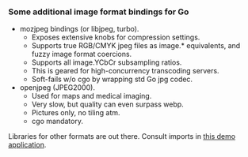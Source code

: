 ### Some additional image format bindings for Go

* mozjpeg bindings (or libjpeg, turbo).
  * Exposes extensive knobs for compression settings.
  * Supports true RGB/CMYK jpeg files as image.* equivalents, and fuzzy image format coercions.
  * Supports all image.YCbCr subsampling ratios.
  * This is geared for high-concurrency transcoding servers.
  * Soft-fails w/o cgo by wrapping std Go jpg codec.
* openjpeg (JPEG2000).
  * Used for maps and medical imaging.
  * Very slow, but quality can even surpass webp.
  * Pictures only, no tiling atm.
  * cgo mandatory.

Libraries for other formats are out there. Consult imports in
[this demo application](https://github.com/ezdiy/image/blob/master/cmd/imgconv/main.go).
